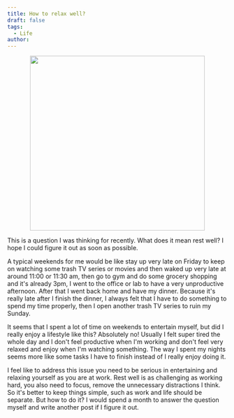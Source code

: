 ```yaml
---
title: How to relax well?
draft: false
tags:
  - Life
author:
---
```

<p align="center">
  <img src="./Images/boy_sleeping.jpg" height="400"/>
</p>


This is a question I was thinking for recently. What does it mean rest well? I hope I could figure it out as soon as possible.

A typical weekends for me would be like stay up very late on Friday to keep on watching some trash TV series or movies and then waked up very late at around 11:00 or 11:30 am, then go to gym and do some grocery shopping and it's already 3pm, I went to the office or lab to have a very unproductive afternoon. After that I went back home and have my dinner. Because it's really late after I finish the dinner, I always felt that I have to do something to spend my time properly, then I open another trash TV series to ruin my Sunday.

It seems that I spent a lot of time on weekends to entertain myself, but did I really enjoy a lifestyle like this? Absolutely no! Usually I felt super tired the whole day and I don't feel productive when I'm working and don't feel very relaxed and enjoy when I'm watching something. The way I spent my nights seems more like some tasks I have to finish instead of I really enjoy doing it.

I feel like to address this issue you need to be serious in entertaining and relaxing yourself as you are at work. Rest well is as challenging as working hard, you also need to focus, remove the unnecessary distractions I think. So it's better to keep things simple, such as work and life should be separate. But how to do it? I would spend a month to answer the question myself and write another post if I figure it out.
